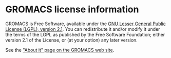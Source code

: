 # GROMACS license information

GROMACS is Free Software, available under the 
[GNU Lesser General Public License (LGPL), version 2.1](https://www.gnu.org/licenses/old-licenses/lgpl-2.1.html). 
You can redistribute it and/or modify it under the terms of the LGPL as published 
by the Free Software Foundation; either version 2.1 of the License, or (at your 
option) any later version.

See the ["About it" page on the GROMACS web site](https://www.gromacs.org/about.html#license).
